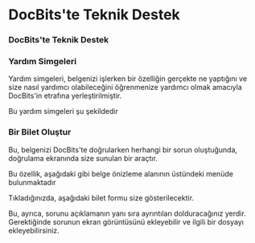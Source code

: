 # DocBits'te Teknik Destek

### DocBits'te Teknik Destek <a href="#hy7z6t7p8psl" id="hy7z6t7p8psl"></a>

### **Yardım Simgeleri** <a href="#gvm1kp4bwvnd" id="gvm1kp4bwvnd"></a>

Yardım simgeleri, belgenizi işlerken bir özelliğin gerçekte ne yaptığını ve size nasıl yardımcı olabileceğini öğrenmenize yardımcı olmak amacıyla DocBits'in etrafına yerleştirilmiştir.

Bu yardım simgeleri şu şekildedir

### **Bir Bilet Oluştur** <a href="#id-2mb0mw2kxioz" id="id-2mb0mw2kxioz"></a>

Bu, belgenizi DocBits'te doğrularken herhangi bir sorun oluştuğunda, doğrulama ekranında size sunulan bir araçtır.

Bu özellik, aşağıdaki gibi belge önizleme alanının üstündeki menüde bulunmaktadır

Tıkladığınızda, aşağıdaki bilet formu size gösterilecektir.

Bu, ayrıca, sorunu açıklamanın yanı sıra ayrıntıları dolduracağınız yerdir. Gerektiğinde sorunun ekran görüntüsünü ekleyebilir ve ilgili bir dosyayı ekleyebilirsiniz.
